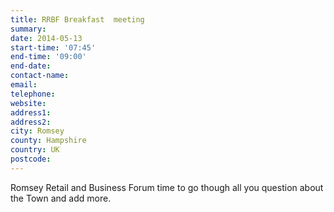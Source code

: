 ```yaml
---
title: RRBF Breakfast  meeting
summary: 
date: 2014-05-13
start-time: '07:45'
end-time: '09:00'
end-date: 
contact-name: 
email: 
telephone: 
website: 
address1: 
address2: 
city: Romsey
county: Hampshire
country: UK
postcode: 
---
```

Romsey Retail and Business Forum time to go though all you question about the Town and add more.

